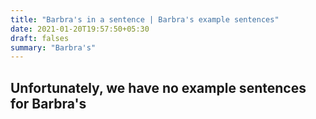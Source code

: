 ```yaml
---
title: "Barbra's in a sentence | Barbra's example sentences"
date: 2021-01-20T19:57:50+05:30
draft: falses
summary: "Barbra's"
---
```

## Unfortunately, we have no example sentences for Barbra's                 
